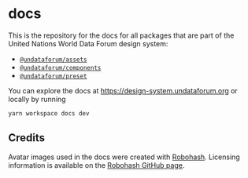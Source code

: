 # docs

This is the repository for the docs for all packages that are part of the United
Nations World Data Forum design system:

- [`@undataforum/assets`](https://github.com/UNDataForum/design-system/tree/master/packages/assets)
- [`@undataforum/components`](https://github.com/UNDataForum/design-system/tree/master/packages/components)
- [`@undataforum/preset`](https://github.com/UNDataForum/design-system/tree/master/packages/preset)

You can explore the docs at https://design-system.undataforum.org or locally by
running

```bash
yarn workspace docs dev
```

## Credits

Avatar images used in the docs were created with
[Robohash](https://robohash.org/). Licensing information is available on the
[Robohash GitHub page](https://github.com/e1ven/Robohash).
